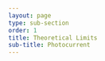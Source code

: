 ```yaml
---
layout: page
type: sub-section
order: 1
title: Theoretical Limits
sub-title: Photocurrent
---
```




